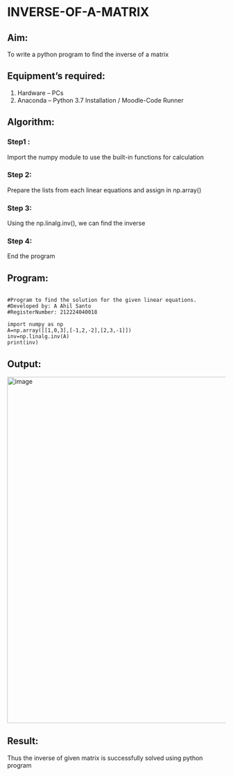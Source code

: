 # INVERSE-OF-A-MATRIX
## Aim:
To write a python program to find the inverse of a matrix
## Equipment’s required:
1. 	Hardware – PCs
2. 	Anaconda – Python 3.7 Installation / Moodle-Code Runner
## Algorithm:
### Step1 : 
Import the numpy module to use the built-in functions for calculation
### Step 2: 
Prepare the lists from each linear equations and assign in np.array()
### Step 3: 
Using the np.linalg.inv(), we can find the inverse
### Step 4: 
End the program

## Program:


```

#Program to find the solution for the given linear equations.
#Developed by: A Ahil Santo
#RegisterNumber: 212224040018

import numpy as np
A=np.array([[1,0,3],[-1,2,-2],[2,3,-1]])
inv=np.linalg.inv(A)
print(inv)
```


## Output:

<img width="1251" height="798" alt="image" src="https://github.com/user-attachments/assets/7e711917-c488-4241-b479-a03b52184746" />

## Result:
Thus the inverse of given matrix is successfully solved using python program

